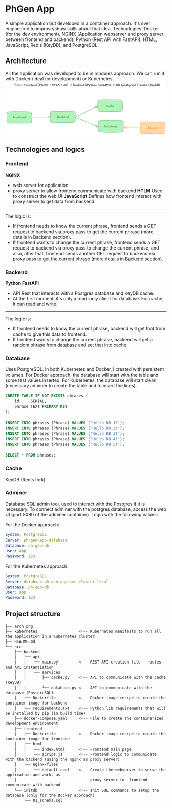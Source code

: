 # PhGen App
A simple application but developed in a container approach. It's over engineered to improve/show skills about that idea. Technologies: Docker (for the dev environment), NGINX (Application webserver and proxy server between frontend and backend), Python (Rest API with FastAPI), HTML, JavaScript, Redis (KeyDB), and PostgreSQL.

## Architecture
All the application was developed to be in modules approach. We can run it with Docker (ideal for development) or Kubernetes.
![arch.png](arch.png)

## Technologies and logics
### Frontend
**NGINX**
- web server for application
- proxy server to allow frontend communicate with backend
**HTLM**
Used to construct the web UI
**JavaScript**
Defines how frontend interact with proxy server to get data from backend
---
The logic is:
- If frontend needs to know the current phrase, frontend sends a GET request to backend via proxy pass to get the current phrase (more details in Backend section).
- If frontend wants to change the current phrase, frontend sends a GET request to backend via proxy pass to change the current phrase, and also, after that, frontend sends another GET request to backend via proxy pass to get the current phrase (more details in Backend section).

### Backend
**Python FastAPI**
- API Rest that interacts with a Postgres database and KeyDB cache.
- At the first moment, it's only a read-only client for database. For cache, it can read and write.
---
The logic is:
- If frontend needs to know the current phrase, backend will get that from cache to give this data to frontend.
- If frontend wants to change the current phrase, backend will get a random phrase from database and set that into cache.

### Database
Uses PostgreSQL. In both Kubernetes and Docker, I created with persistent volumes. For Docker approach, the database will start with the table and some test values inserted. For Kubernetes, the database will start clean (necessary adminer to create the table and to insert the lines).

```sql
CREATE TABLE IF NOT EXISTS phrases (
    id     SERIAL,
    phrase TEXT PRIMARY KEY
);

INSERT INTO phrases (Phrase) VALUES ('Hello DB 1!');
INSERT INTO phrases (Phrase) VALUES ('Hello DB 2!');
INSERT INTO phrases (Phrase) VALUES ('Hello DB 3!');
INSERT INTO phrases (Phrase) VALUES ('Hello DB 4!');
INSERT INTO phrases (Phrase) VALUES ('Hello DB 5!');

SELECT * FROM phrases;
```


### Cache
KeyDB (Redis fork)


### Adminer
Database SQL admin tool, used to interact with the Postgres if it is necessary. To connect adminer with the postgres database, access the web UI (port 8080 of the adminer container). Login with the following values:

For the Docker approach:
```yaml
System: PostgreSQL
Server: ph-gen-app-database
Database: ph-gen-db
User: app
Password: 123
```

For the Kubernetes approach:
```yaml
System: PostgreSQL
Server: database.ph-gen-app.svc.cluster.local
Database: ph-gen-db
User: app
Password: 123
```


## Project structure
```
├── arch.png
├── kubernetes                  <--- Kubernetes manifests to run all the application in a Kubernetes cluster
├── README.md
└── src
    ├── backend
    │   ├── api
    │   │   ├── main.py         <--- REST API creation file - routes and API instantiation
    │   │   └── services
    │   │       ├── cache.py    <--- API to communicate with the cache (KeyDB)
    │   │       └── database.py <--- API to communicate with the database (PostgreSQL)
    │   ├── Dockerfile          <--- Docker image recipe to create the container image for backend
    │   └── requirements.txt    <--- Python lib requirements that will be installed by pip (in build time)
    ├── docker-compose.yaml     <--- File to create the containerized development environment
    ├── frontend
    │   ├── Dockerfile          <--- Docker image recipe to create the container image for frontend
    │   ├── html
    │   │   ├── index.html      <--- Frontend main page
    │   │   └── script.js       <--- Frontend logic to communicate with the backend (using the nginx as proxy server)
    │   └── nginx-files
    │       └── default.conf    <--- Create the webserver to serve the application and works as 
    │                                proxy server to  frontend communicate with backend
    └── initdb                  <--- Init SQL commands to setup the database (only for the Docker approach)
        └── 01_schema.sql
```
